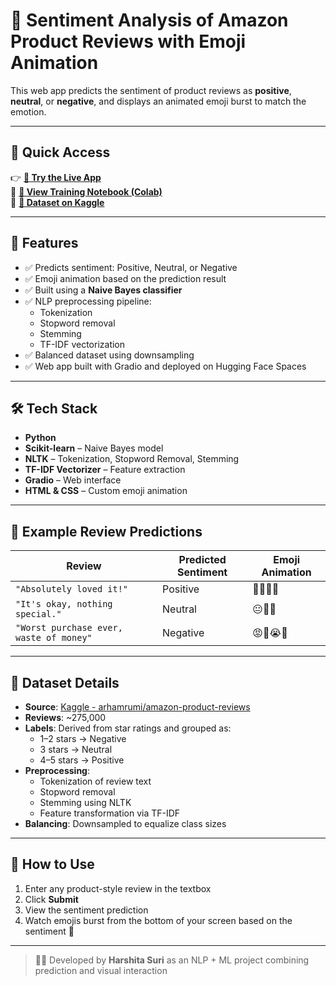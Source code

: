 # 🧠 Sentiment Analysis of Amazon Product Reviews with Emoji Animation

This web app predicts the sentiment of product reviews as **positive**, **neutral**, or **negative**, and displays an animated emoji burst to match the emotion.

---

## 🔗 Quick Access

👉 **[🚀 Try the Live App](https://huggingface.co/spaces/HarshitaSuri/SentimentAnalysis)**  
📓 **[🧾 View Training Notebook (Colab)](https://colab.research.google.com/drive/1HmNJ3EeoVdi8Ax0-EGD3sxFeOV4t76F5?usp=sharing)**  
📂 **[📁 Dataset on Kaggle](https://www.kaggle.com/datasets/arhamrumi/amazon-product-reviews)**

---

## 📌 Features

- ✅ Predicts sentiment: Positive, Neutral, or Negative
- ✅ Emoji animation based on the prediction result
- ✅ Built using a **Naive Bayes classifier**
- ✅ NLP preprocessing pipeline:
  - Tokenization
  - Stopword removal
  - Stemming
  - TF-IDF vectorization
- ✅ Balanced dataset using downsampling
- ✅ Web app built with Gradio and deployed on Hugging Face Spaces

---

## 🛠 Tech Stack

- **Python**
- **Scikit-learn** – Naive Bayes model
- **NLTK** – Tokenization, Stopword Removal, Stemming
- **TF-IDF Vectorizer** – Feature extraction
- **Gradio** – Web interface
- **HTML & CSS** – Custom emoji animation

---

## 💬 Example Review Predictions

| Review                                 | Predicted Sentiment | Emoji Animation         |
|----------------------------------------|----------------------|--------------------------|
| `"Absolutely loved it!"`               | Positive             | 🎉✨😍🥳                   |
| `"It's okay, nothing special."`        | Neutral              | 😐🤔🫤                    |
| `"Worst purchase ever, waste of money"`| Negative             | 😡💩😭💔                   |

---

## 📁 Dataset Details

- **Source**: [Kaggle - arhamrumi/amazon-product-reviews](https://www.kaggle.com/datasets/arhamrumi/amazon-product-reviews)
- **Reviews**: ~275,000
- **Labels**: Derived from star ratings and grouped as:
  - 1–2 stars → Negative  
  - 3 stars → Neutral  
  - 4–5 stars → Positive
- **Preprocessing**:
  - Tokenization of review text
  - Stopword removal
  - Stemming using NLTK
  - Feature transformation via TF-IDF
- **Balancing**: Downsampled to equalize class sizes

---

## 🚀 How to Use

1. Enter any product-style review in the textbox  
2. Click **Submit**  
3. View the sentiment prediction  
4. Watch emojis burst from the bottom of your screen based on the sentiment 🎉

---

> 👩‍💻 Developed by **Harshita Suri** as an NLP + ML project combining prediction and visual interaction
